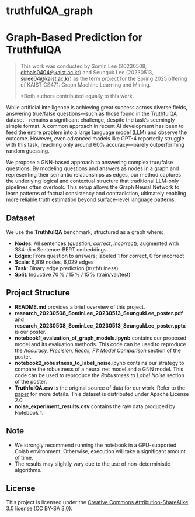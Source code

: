 # truthfulQA_graph

# Graph-Based Prediction for TruthfulQA

> This work was conducted by Somin Lee (20230508, [dlthals0404@kaist.ac.kr](mailto:dlthals0404@kaist.ac.kr)) and Seunguk Lee (20230513, [sulee04@kaist.ac.kr](mailto:sulee04@kaist.ac.kr)) as the term project for the Spring 2025 offering of KAIST CS471: Graph Machine Learning and Mining.
>
> *Both authors contributed equally to this work.

While artificial intelligence is achieving great success across diverse fields, answering true/false questions—such as those found in the [TruthfulQA](https://arxiv.org/abs/2109.07958) dataset—remains a significant challenge, despite the task’s seemingly simple format. A common approach in recent AI development has been to feed the entire problem into a large language model (LLM) and observe the outcome. However, even advanced models like GPT-4 reportedly struggle with this task, reaching only around 60% accuracy—barely outperforming random guessing.

We propose a GNN-based approach to answering complex true/false questions. By modeling questions and answers as nodes in a graph and representing their semantic relationships as edges, our method captures the underlying logical and contextual structure that traditional LLM-only pipelines often overlook. This setup allows the Graph Neural Network to learn patterns of factual consistency and contradiction, ultimately enabling more reliable truth estimation beyond surface-level language patterns.

## Dataset

We use the **TruthfulQA** benchmark, structured as a graph where:

- **Nodes**: All sentences (*question*, *correct*, *incorrect*); augmented with 384-dim Sentence-BERT embeddings.
- **Edges**: From question to answers; labeled 1 for correct, 0 for incorrect
- **Scale**: 6,819 nodes, 6,029 edges
- **Task**: Binary edge prediction (truthfulness)
- **Split**: Inductive 70 % / 15 % / 15 % (train/val/test)

## Project Structure

- **README.md** provides a brief overview of this project.
- **research_20230508_SominLee_20230513_SeungukLee_poster.pdf** and **research_20230508_SominLee_20230513_SeungukLee_poster.pptx** is our poster.
- **notebook1_evaluation_of_graph_models.ipynb** contains our proposed model and its evaluation methods. This code can be used to reproduce the *Accuracy, Precision, Recall, F1: Model Comparison* section of the poster.
- **notebook2_robustness_to_label_noise**.ipynb contains our strategy to compare the robustness of a neural net model and a GNN model. This code can be used to reproduce the *Robustness to Label Noise* section of the poster.
- **TruthfulQA.csv** is the original source of data for our work. Refer to the [paper](https://arxiv.org/abs/2109.07958) for more details. This dataset is distributed under Apache License 2.0.
- **noise_experiment_results.csv** contains the raw data produced by Notebook 1.

## Note

- We strongly recommend running the notebook in a GPU-supported Colab environment. Otherwise, execution will take a significant amount of time.
- The results may slightly vary due to the use of non-deterministic algorithms.

## License

This project is licensed under the [Creative Commons Attribution-ShareAlike 3.0](https://creativecommons.org/licenses/by-sa/3.0/) license (CC BY-SA 3.0).

